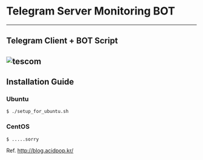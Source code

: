 # Telegram Server Monitoring BOT
---
## Telegram Client + BOT Script
![tescom](https://en.gravatar.com/userimage/96759029/aa4308f795041de37cc2fedf0d1071ca?size=128)
---
## Installation Guide
### Ubuntu
```shell
$ ./setup_for_ubuntu.sh
```
### CentOS
```shell
$ .....sorry 
```







Ref. http://blog.acidpop.kr/
